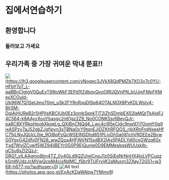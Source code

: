 # 집에서연습하기
## 환영합니다
### 둘러보고 가세요
## 우리가족 중 가장 귀여운 막내 쭌표!!
![](https://lh3.googleusercontent.com/hNGEf4_KzMYBWYTYCsdHl6oVKjB1mXxcdIwmN74AejPI3fHCw5zgePyiWH0eqNAziljrD_LnGvWgAlfqBFP8t5h1WG8KjxkM1NaK023yRc987vkCiLH-luSriVE3QgRxJD9RtgP8g9GrTudKP3uR0PNK3Fg_MsgKXv7Lchi-G1UI5RfTO4iCBONZLKoJlfuxfuQ6A1Lj_quJQm5uP7Ps5oKgcxJi_MATCdH1oyCr8QWdhLydb_cOgSyeaU1CP938B8tt3eeGrrac7pmk4ZwJqAH0IbxNwhYW5qeIDpljkK5_38xy__ZJiSOx7DuuLOVGD33wUwqgiLZtOaKorOCQrlRSPcLd8Vt-OfxvAS0BdgScsmvf6I61CWDLcKAXezVFJNkTQOTXr1A12Fs3dMd0AGwbVXdFMTgjw4_bJSXqHnjrRcTTxVU-zkGueQtKDqOBE5FN0Pvn0VBczn2E95o3kr7mvy4K_PpGQKWNOIlTuBgTy5-Wmqw1sTB6z0HUyMDzlvxUfZaquTVEZBTGRTmtLhB1Xl0f4Q62rzPn2yElXuzRwDRTzkSjwAXnVeipYdyAWn_nGlvxlsENhtYbC6-qUYkhlqLVeb1Y-jsmtr3i6y72bO3Ck_HZabWoXYZ1y55O1nGyMh8Ssm5hT3ekWgKBWTrJ4neEqPx2PVgqpQVdeFza0j4vh0VtQ9ikpL35=w598-h797-no?authuser=0)(https://lh3.googleusercontent.com/yNogec3JVkX8QdPMZb7XO3v7c0YU-HFbY7oT_L-qaBBnClgtgV0QuEvT99ioWkF3EPd1fZdbgvQyoORfJQVnPN_bUJmFMoFKMexXCOuld-Ub96W7Q1SeIJmo70mi_uSk2FYRnRxpDISp64OTALNOX8PxKDLWsIv4-8lrSM-DqiAjHUReB2r5HPIIsKBCIUb0Ez3omkSpnkTjT2iZhSDmbEX02laMQrTkAjqFJ4C564-k8AAyvXooYbasgc2n61gz2Z9_No0CONKSsr6BeyQJr-pa8C8XYRkpHpobXkqeLg_QXjBnCNQd4_Lwc4ci95eCjdc9nw97i7OomY0q9jxASPzy7aJ52gbZJgfipyn3xTBNa0xY9tqnEJjDZKhRFQOS_rjbXRnFrqNxeeHfC75jLNvJQUcL0ie_9OiBqPzQcWSEINSDhd851PLjvDhSa081chVRDEEe2BvwG0YgvG42dfx0FN28_wwZQza4HFjNVN15sdBX2IAs5PADLYdl0cxGWzq60xYxd7WylZCveif5WZ94iIBEYr0G0P9EjQunje0D9EMMeskqsWUUxkIb-qC5u6sZl2QzJ-DRQ1_vILAAqmo6bn4TZ_0y4GLd9QZUrelCnoJ1z0SiEqNrNnHX4IoLVPCuqzk5mWUdzJcMVwQcpM4cjxNdMC_f5br9TUFrvijK2aMuxm3ZXay72G51=w368-h677-no?authuser=0)
![Alt text](https://lh3.googleusercontent.com/yeKrMP40896TzR21uiaQl2qqaCXbHilMo6YkIL3LoyY3USVZL2uH-XhsCTf8Ihu8POG4MmrRFlNncHqm-hvt63QkGT50fjVKVokcTGh9JzGSs04wKB8lp6hDIHV29238umazZ60FH1n3tk0ns-2HN5KYF1FyDoO-7jVh580RqrZB1Ie8isIiYw5XQzh78WtSGltWKMsU6NS5xFXaIUYM9I7IEHyP5Rqtj7Bj8DiNO1iS6w-aslq_E73yrLhQjIDFnU1HMYN8UASMJPW22sTNYwSBIHNIb5Db9VvZE2hudAZegZl3oxgb0GnJsZBp2_nT8LEAZq2I1LermwK_KavjPS3aPZHHBZAW92nZuw0JqGGOeKPojqs-hrfjPgwZGbt_qXKTuUriE8Az4zGxB8wNDuQHzBixm0_n7-QTSeAHYeKm3Z7z6-0nErEZoOP0JUprwWQ-mU_zwka-4NtBEovS26a7EDz2gmDMzH7y2PQ6HKGBi_qodBrJBxD4Goha-C0J5catGKds2Q0svCWj5ilbQ9buSyrdzucvKgTK_MnaCKNCnRVFytGtPB_0J9wEpLozyw5imwXysPTyarYtRminSYiwrD167GiH7hgVJVksMK48umovp3KE5cRx_YY9GO2JdWZYXLo9ZZwTR5Zj3R3sSETrfi48zVk9NvmdAAt0m_FOx0R8dHUetCAakoKx=w561-h748-no?authuser=0)(https://photos.app.goo.gl/ExAcKDaWAbw7YMmv8)
